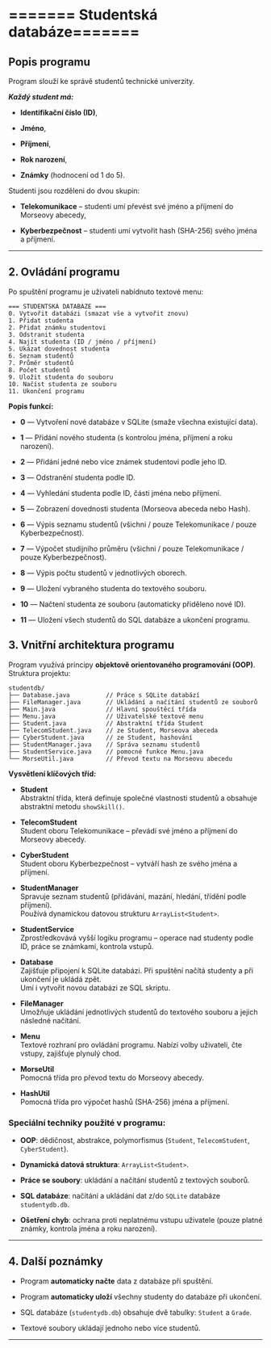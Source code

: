 # ======= Studentská databáze=======
##  Popis programu

Program slouží ke správě studentů technické univerzity.

***Každý student má:***

-   **Identifikační číslo (ID)**,
    
-   **Jméno**,
    
-   **Příjmení**,
    
-   **Rok narození**,
    
-   **Známky** (hodnocení od 1 do 5).
    

Studenti jsou rozděleni do dvou skupin:

-   **Telekomunikace** – studenti umí převést své jméno a příjmení do Morseovy abecedy,
    
-   **Kyberbezpečnost** – studenti umí vytvořit hash (SHA-256) svého jména a příjmení.
    

----------

## 2. Ovládání programu

Po spuštění programu je uživateli nabídnuto textové menu:
```
=== STUDENTSKÁ DATABÁZE ===
0. Vytvořit databázi (smazat vše a vytvořit znovu)
1. Přidat studenta
2. Přidat známku studentovi
3. Odstranit studenta
4. Najít studenta (ID / jméno / příjmení)
5. Ukázat dovednost studenta
6. Seznam studentů
7. Průměr studentů
8. Počet studentů
9. Uložit studenta do souboru
10. Načíst studenta ze souboru
11. Ukončení programu
```

**Popis funkcí:**
-   **0** — Vytvoření nové databáze v SQLite (smaže všechna existující data).
    
-   **1** — Přidání nového studenta (s kontrolou jména, příjmení a roku narození).
    
-   **2** — Přidání jedné nebo více známek studentovi podle jeho ID.
    
-   **3** — Odstranění studenta podle ID.
    
-   **4** — Vyhledání studenta podle ID, části jména nebo příjmení.
    
-   **5** — Zobrazení dovednosti studenta (Morseova abeceda nebo Hash).
    
-   **6** — Výpis seznamu studentů (všichni / pouze Telekomunikace / pouze Kyberbezpečnost).
    
-   **7** — Výpočet studijního průměru (všichni / pouze Telekomunikace / pouze Kyberbezpečnost).
    
-   **8** — Výpis počtu studentů v jednotlivých oborech.
    
-   **9** — Uložení vybraného studenta do textového souboru.
    
-   **10** — Načtení studenta ze souboru (automaticky přiděleno nové ID).
    
-   **11** — Uložení všech studentů do SQL databáze a ukončení programu.

## 3. Vnitřní architektura programu

Program využívá principy **objektově orientovaného programování (OOP)**.
Struktura projektu:
```less
studentdb/
├── Database.java          // Práce s SQLite databází
├── FileManager.java       // Ukládání a načítání studentů ze souborů
├── Main.java              // Hlavní spouštěcí třída
├── Menu.java              // Uživatelské textové menu
├── Student.java           // Abstraktní třída Student
├── TelecomStudent.java    // ze Student, Morseova abeceda
├── CyberStudent.java      // ze Student, hashování
├── StudentManager.java    // Správa seznamu studentů
├── StudentService.java    // pomocné funkce Menu.java
└── MorseUtil.java         // Převod textu na Morseovu abecedu
```

**Vysvětlení klíčových tříd:**
-   **Student**  
    Abstraktní třída, která definuje společné vlastnosti studentů a obsahuje abstraktní metodu `showSkill()`.
    
-   **TelecomStudent**  
    Student oboru Telekomunikace – převádí své jméno a příjmení do Morseovy abecedy.
    
-   **CyberStudent**  
    Student oboru Kyberbezpečnost – vytváří hash ze svého jména a příjmení.
    
-   **StudentManager**  
    Spravuje seznam studentů (přidávání, mazání, hledání, třídění podle příjmení).  
    Používá dynamickou datovou strukturu `ArrayList<Student>`.
    
-   **StudentService**  
    Zprostředkovává vyšší logiku programu – operace nad studenty podle ID, práce se známkami, kontrola vstupů.
    
-   **Database**  
    Zajišťuje připojení k SQLite databázi. Při spuštění načítá studenty a při ukončení je ukládá zpět.  
    Umí i vytvořit novou databázi ze SQL skriptu.
    
-   **FileManager**  
    Umožňuje ukládání jednotlivých studentů do textového souboru a jejich následné načítání.
    
-   **Menu**  
    Textové rozhraní pro ovládání programu. Nabízí volby uživateli, čte vstupy, zajišťuje plynulý chod.
    
-   **MorseUtil**  
    Pomocná třída pro převod textu do Morseovy abecedy.
    
-   **HashUtil**  
    Pomocná třída pro výpočet hashů (SHA-256) jména a příjmení.

### Speciální techniky použité v programu:

-   **OOP**: dědičnost, abstrakce, polymorfismus (`Student`, `TelecomStudent`, `CyberStudent`).
    
-   **Dynamická datová struktura**: `ArrayList<Student>`.
    
-   **Práce se soubory**: ukládání a načítání studentů z textových souborů.
    
-   **SQL databáze**: načítání a ukládání dat z/do `SQLite` databáze `studentydb.db`.
    
-   **Ošetření chyb**: ochrana proti neplatnému vstupu uživatele (pouze platné známky, kontrola jména a roku narození).
    

----------

## 4. Další poznámky

-   Program **automaticky načte** data z databáze při spuštění.
    
-   Program **automaticky uloží** všechny studenty do databáze při ukončení.
    
-   SQL databáze (`studentydb.db`) obsahuje dvě tabulky: `Student` a `Grade`.
    
-   Textové soubory ukládají jednoho nebo více studentů.
    

----------


